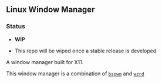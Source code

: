 ## Linux Window Manager

### Status
- **WIP**

- This repo will be wiped once a stable release is developed

A window manager built for X11.

This window manager is a combination of [`bspwm`]() and [`wzrd`](https://github.com/deurzen/wzrd)
